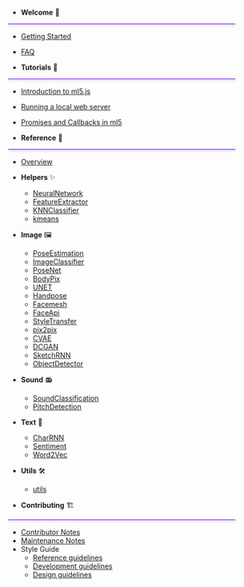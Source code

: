 <style>
.Sidebar__section-divider{
  height:1px; 
  width:90%; 
  border-top:2px solid #A15FFB; 
  display:block; 
  margin:0 0px 0 -2px;
  box-shadow: 1px 1px 4px rgba(0,0,0,0.2);
}
</style>

* **Welcome** 🌈
<div class="Sidebar__section-divider">&nbsp;</div>

  * [Getting Started](/)
  * [FAQ](/faq.md)
  
* **Tutorials** 🧠
<div class="Sidebar__section-divider">&nbsp;</div>

  * [Introduction to ml5.js](/tutorials/hello-ml5.md)
  * [Running a local web server](/tutorials/local-web-server)
  * [Promises and Callbacks in ml5](/tutorials/promises-and-callbacks.md)

* **Reference** 📝
<div class="Sidebar__section-divider">&nbsp;</div>

  * [Overview](/reference/index.md)
  * **Helpers** ✨
    * [NeuralNetwork](/reference/neural-network.md)
    * [FeatureExtractor](/reference/feature-extractor.md)
    * [KNNClassifier](/reference/knn-classifier.md)
    * [kmeans](/reference/kmeans.md)
  * **Image** 🖼
    * [PoseEstimation](/reference/pose-estimation.md)
    * [ImageClassifier](/reference/image-classifier.md)
    * [PoseNet](/reference/posenet.md)
    * [BodyPix](/reference/bodypix.md)
    * [UNET](/reference/unet.md)
    * [Handpose](/reference/handpose.md)
    * [Facemesh](/reference/facemesh.md)
    * [FaceApi](/reference/face-api.md)
    * [StyleTransfer](/reference/style-transfer.md)
    * [pix2pix](/reference/pix2pix.md)
    * [CVAE](/reference/cvae.md)
    * [DCGAN](/reference/dcgan.md)
    * [SketchRNN](/reference/sketchrnn.md)
    * [ObjectDetector](/reference/object-detector.md)
  * **Sound** 📻
    * [SoundClassification](/reference/sound-classifier.md)
    * [PitchDetection](/reference/pitch-detection.md)
  * **Text** 📕
    * [CharRNN](/reference/charrnn.md)
    * [Sentiment](/reference/sentiment.md)
    * [Word2Vec](/reference/word2vec.md)
  * **Utils** 🛠
    * [utils](/reference/utils.md)

* **Contributing** 🏗 
<div class="Sidebar__section-divider">&nbsp;</div>

  * [Contributor Notes](/styleguide/contributor-notes.md)
  * [Maintenance Notes](/styleguide/maintenance-notes.md)
  * Style Guide
    * [Reference guidelines](/styleguide/reference-guidelines.md)
    * [Development guidelines](/styleguide/development-guidelines.md)
    * [Design guidelines](/styleguide/design-guidelines.md)
